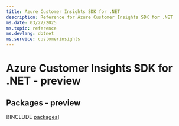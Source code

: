 ```yaml
---
title: Azure Customer Insights SDK for .NET
description: Reference for Azure Customer Insights SDK for .NET
ms.date: 03/27/2025
ms.topic: reference
ms.devlang: dotnet
ms.service: customerinsights
---
```

# Azure Customer Insights SDK for .NET - preview
## Packages - preview
[!INCLUDE [packages](customer-insights-index.md)]